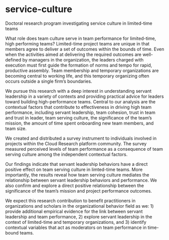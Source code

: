 # service-culture
Doctoral research program investigating service culture in limited-time teams


What role does team culture serve in team performance for limited-time, high performing teams? Limited-time project teams are unique in that members agree to deliver a set of outcomes within the bounds of time. Even when the activities aimed at delivering the required outcomes are well-defined by managers in the organization, the leaders charged with execution must first guide the formation of norms and tempo for rapid, productive assembly. Team membership and temporary organizations are becoming central to working life, and this temporary organizing often occurs outside a single firm’s boundaries.


We pursue this research with a deep interest in understanding servant leadership in a variety of contexts and providing practical advice for leaders toward building high-performance teams. Central to our analysis are the contextual factors that contribute to effectiveness in driving high team performance, including servant leadership, team cohesion, trust in team and trust in leader, team serving culture, the significance of the team’s mission, the amount of time spent onboarding new team members, and team size.


We created and distributed a survey instrument to individuals involved in projects within the Cloud Research platform community. The survey measured perceived levels of team performance as a consequence of team serving culture among the independent contextual factors. 


Our findings indicate that servant leadership behaviors have a direct positive effect on team serving culture in limted-time teams. More importantly, the results reveal how team serving culture mediates the relationship between servant leadership behaviors and performance. We also confirm and explore a direct positive relationship between the significance of the team’s mission and project performance outcomes.


We expect this research contribution to benefit practitioners in organizations and scholars in the organizational behavior field as we: 1) provide additional empirical evidence for the link between servant leadership and team performance, 2) explore servant leadership in the context of limited-time and temporary organizations, and 3) identify contextual variables that act as moderators on team performance in time-bound teams.

